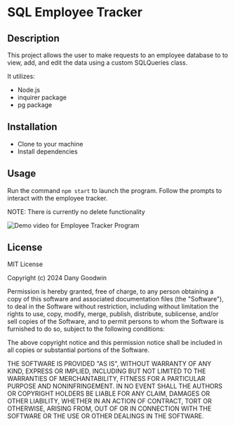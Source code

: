 # SQL Employee Tracker

## Description

This project allows the user to make requests to an employee database to to view, add, and edit the data using a custom SQLQueries class.

It utilizes:

- Node.js
- inquirer package
- pg package

## Installation

- Clone to your machine
- Install dependencies

## Usage

Run the command `npm start` to launch the program. Follow the prompts to interact with the employee tracker.

NOTE:
There is currently no delete functionality

![Demo video for Employee Tracker Program ](https://drive.google.com/file/d/1sHEunz9D0K0hnLVRazKAEqqTbuHqmFPS/view)

## License

MIT License

Copyright (c) 2024 Dany Goodwin

Permission is hereby granted, free of charge, to any person obtaining a copy of this software and associated documentation files (the "Software"), to deal in the Software without restriction, including without limitation the rights to use, copy, modify, merge, publish, distribute, sublicense, and/or sell copies of the Software, and to permit persons to whom the Software is furnished to do so, subject to the following conditions:

The above copyright notice and this permission notice shall be included in all copies or substantial portions of the Software.

THE SOFTWARE IS PROVIDED "AS IS", WITHOUT WARRANTY OF ANY KIND, EXPRESS OR IMPLIED, INCLUDING BUT NOT LIMITED TO THE WARRANTIES OF MERCHANTABILITY, FITNESS FOR A PARTICULAR PURPOSE AND NONINFRINGEMENT. IN NO EVENT SHALL THE AUTHORS OR COPYRIGHT HOLDERS BE LIABLE FOR ANY CLAIM, DAMAGES OR OTHER LIABILITY, WHETHER IN AN ACTION OF CONTRACT, TORT OR OTHERWISE, ARISING FROM, OUT OF OR IN CONNECTION WITH THE SOFTWARE OR THE USE OR OTHER DEALINGS IN THE SOFTWARE.
